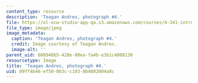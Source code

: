 ```yaml
---
content_type: resource
description: 'Teagan Andres, photograph #4.'
file: https://ol-ocw-studio-app-qa.s3.amazonaws.com/courses/4-341-introduction-to-photography-and-related-media-fall-2007/09ff4b46ef500b3cc1030b4882004a8c_andres4.jpg
file_type: image/jpeg
image_metadata:
  caption: 'Teagan Andres, photograph #4.'
  credit: Image courtesy of Teagan Andres.
  image-alt: ''
parent_uid: 608948b5-428e-08ea-fa4b-e3b1c4088130
resourcetype: Image
title: 'Teagan Andres, photograph #4.'
uid: 09ff4b46-ef50-0b3c-c103-0b4882004a8c
---
```

